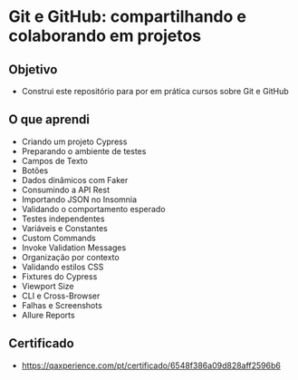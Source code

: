 # Git e GitHub: compartilhando e colaborando em projetos

## Objetivo
- Construi este repositório para por em prática cursos sobre Git e GitHub

## O que aprendi
- Criando um projeto Cypress
- Preparando o ambiente de testes
- Campos de Texto
- Botões
- Dados dinâmicos com Faker
- Consumindo a API Rest
- Importando JSON no Insomnia
- Validando o comportamento esperado
- Testes independentes
- Variáveis e Constantes
- Custom Commands
- Invoke Validation Messages
- Organização por contexto
- Validando estilos CSS
- Fixtures do Cypress
- Viewport Size
- CLI e Cross-Browser
- Falhas e Screenshots
- Allure Reports

## Certificado
- https://qaxperience.com/pt/certificado/6548f386a09d828aff2596b6
